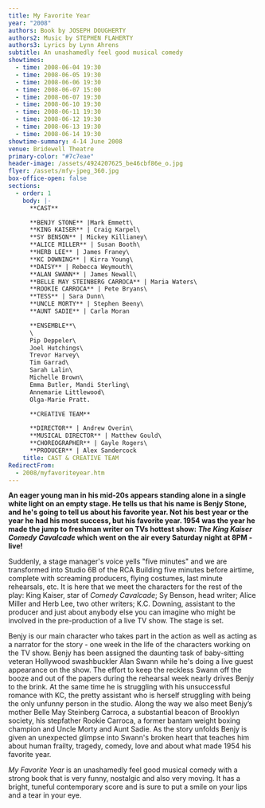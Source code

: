 ```yaml
---
title: My Favorite Year
year: "2008"
authors: Book by JOSEPH DOUGHERTY
authors2: Music by STEPHEN FLAHERTY
authors3: Lyrics by Lynn Ahrens
subtitle: An unashamedly feel good musical comedy
showtimes:
  - time: 2008-06-04 19:30
  - time: 2008-06-05 19:30
  - time: 2008-06-06 19:30
  - time: 2008-06-07 15:00
  - time: 2008-06-07 19:30
  - time: 2008-06-10 19:30
  - time: 2008-06-11 19:30
  - time: 2008-06-12 19:30
  - time: 2008-06-13 19:30
  - time: 2008-06-14 19:30
showtime-summary: 4-14 June 2008
venue: Bridewell Theatre
primary-color: "#7c7eae"
header-image: /assets/4924207625_be46cbf86e_o.jpg
flyer: /assets/mfy-jpeg_360.jpg
box-office-open: false
sections:
  - order: 1
    body: |-
      **CAST**

      **BENJY STONE** |Mark Emmett\
      **KING KAISER** | Craig Karpel\
      **SY BENSON** | Mickey Killianey\
      **ALICE MILLER** | Susan Booth\
      **HERB LEE** | James Franey\
      **KC DOWNING** | Kirra Young\
      **DAISY** | Rebecca Weymouth\
      **ALAN SWANN** | James Newall\
      **BELLE MAY STEINBERG CARROCA** | Maria Waters\
      **ROOKIE CARROCA** | Pete Bryans\
      **TESS** | Sara Dunn\
      **UNCLE MORTY** | Stephen Beeny\
      **AUNT SADIE** | Carla Moran

      **ENSEMBLE**\
      \
      Pip Deppeler\
      Joel Hutchings\
      Trevor Harvey\
      Tim Garrad\
      Sarah Lalin\
      Michelle Brown\
      Emma Butler, Mandi Sterling\
      Annemarie Littlewood\
      Olga-Marie Pratt.

      **CREATIVE TEAM**

      **DIRECTOR** | Andrew Overin\
      **MUSICAL DIRECTOR** | Matthew Gould\
      **CHOREOGRAPHER** | Gayle Rogers\
      **PRODUCER** | Alex Sandercock
    title: CAST & CREATIVE TEAM
RedirectFrom:
  - 2008/myfavoriteyear.htm
---
```

**An eager young man in his mid-20s appears standing alone in a single white light on an empty stage. He tells us that his name is Benjy Stone, and he's going to tell us about his favorite year. Not his best year or the year he had his most success, but his favorite year. 1954 was the year he made the jump to freshman writer on TVs hottest show: *The King Kaiser* *Comedy Cavalcade* which went on the air every Saturday night at 8PM - live!**

Suddenly, a stage manager's voice yells "five minutes" and we are transformed into Studio 6B of the RCA Building five minutes before airtime, complete with screaming producers, flying costumes, last minute rehearsals, etc. It is here that we meet the characters for the rest of the play: King Kaiser, star of *Comedy Cavalcade*; Sy Benson, head writer; Alice Miller and Herb Lee, two other writers; K.C. Downing, assistant to the producer and just about anybody else you can imagine who might be involved in the pre-production of a live TV show. The stage is set.

Benjy is our main character who takes part in the action as well as acting as a narrator for the story - one week in the life of the characters working on the TV show. Benjy has been assigned the daunting task of baby-sitting veteran Hollywood swashbuckler Alan Swann while he's doing a live guest appearance on the show. The effort to keep the reckless Swann off the booze and out of the papers during the rehearsal week nearly drives Benjy to the brink. At the same time he is struggling with his unsuccessful romance with KC, the pretty assistant who is herself struggling with being the only unfunny person in the studio. Along the way we also meet Benjy’s mother Belle May Steinberg Carroca, a substantial beacon of Brooklyn society, his stepfather Rookie Carroca, a former bantam weight boxing champion and Uncle Morty and Aunt Sadie. As the story unfolds Benjy is given an unexpected glimpse into Swann's broken heart that teaches him about human frailty, tragedy, comedy, love and about what made 1954 his favorite year.

*My Favorite Year* is an unashamedly feel good musical comedy with a strong book that is very funny, nostalgic and also very moving. It has a bright, tuneful contemporary score and is sure to put a smile on your lips and a tear in your eye.
